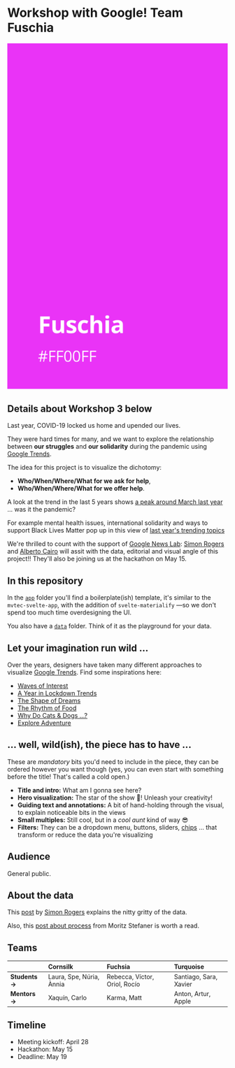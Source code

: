 # Workshop with Google! Team Fuschia

![Fuschia](https://github.com/vivipazos/mvtec-google-workshop-fuschia/blob/main/rebecca-working/fuschia.png)


## Details about Workshop 3 below

Last year, COVID-19 locked us home and upended our lives.

They were hard times for many, and we want to explore the relationship between **our struggles** and **our solidarity** during the pandemic using [Google Trends](https://trends.google.com/).

The idea for this project is to visualize the dichotomy: 
* **Who/When/Where/What for we ask for help**,
* **Who/When/Where/What for we offer help**.

A look at the trend in the last 5 years shows [a peak around March last year](https://trends.google.com/trends/explore?date=today%205-y&q=help) ... was it the pandemic? 

For example mental health issues, international solidarity and ways to support Black Lives Matter pop up in this view of [last year's trending topics](https://trends.google.com/trends/yis/2020/US/#4816dfbf-7056-428a-a89d-03bbd4a29ba6)

We're thrilled to count with the support of [Google News Lab](https://newsinitiative.withgoogle.com/google-news-lab): [Simon Rogers](https://simonrogers.net/) and [Alberto Cairo](http://albertocairo.com/) will assit with the data, editorial and visual angle of this project!! They'll also be joining us at the hackathon on May 15.

## In this repository
In the [`app`](app) folder you'll find a boilerplate(ish) template, it's similar to the `mvtec-svelte-app`, with the addition of `svelte-materialify` —so we don't spend too much time overdesigning the UI.

You also have a [`data`](data) folder. Think of it as the playground for your data. 

## Let your imagination run wild ...
Over the years, designers have taken many different approaches to visualize [Google Trends](https://trends.google.com/). Find some inspirations here:
* [Waves of Interest](https://waves-of-interest.truth-and-beauty.net/#US)
* [A Year in Lockdown Trends](https://lockdown-trends.appspot.com/)
* [The Shape of Dreams](https://the-shape-of-dreams.com/)
* [The Rhythm of Food](http://rhythm-of-food.net/)
* [Why Do Cats & Dogs ...?](https://whydocatsanddogs.com/)
* [Explore Adventure](http://explore-adventure.com/)

## ... well, wild(ish), the piece has to have ...
These are *mandatory* bits you'd need to include in the piece, they can be ordered however you want though (yes, you can even start with something before the title! That's called a cold open.)

* **Title and intro:** What am I gonna see here?
* **Hero visualization:** The star of the show 🤩! Unleash your creativity!
* **Guiding text and annotations:** A bit of hand-holding through the visual, to explain noticeable bits in the views
* **Small multiples:** Still cool, but in a *cool aunt* kind of way 😎
* **Filters:** They can be a dropdown menu, buttons, sliders, [chips](https://svelte-materialify.vercel.app/components/chips/) ... that transform or reduce the data you're visualizing

## Audience
General public. 

## About the data
This [post](https://medium.com/google-news-lab/what-is-google-trends-data-and-what-does-it-mean-b48f07342ee8) by [Simon Rogers](https://twitter.com/smfrogers) explains the nitty gritty of the data.

Also, this [post about process](https://truth-and-beauty.net/projects/waves-of-interest) from Moritz Stefaner is worth a read.

## Teams
|   | Cornsilk  | Fuchsia  | Turquoise  |
|---|:--|:--|:--|
| **Students &rightarrow;**  | Laura, Spe, Núria, Ànnia  | Rebecca, Víctor, Oriol, Rocío  | Santiago, Sara, Xavier  |
| **Mentors &rightarrow;**  | Xaquín, Carlo  | Karma, Matt  | Anton, Artur, Apple  |

## Timeline
* Meeting kickoff: April 28 
* Hackathon:  May 15
* Deadline:  May 19
